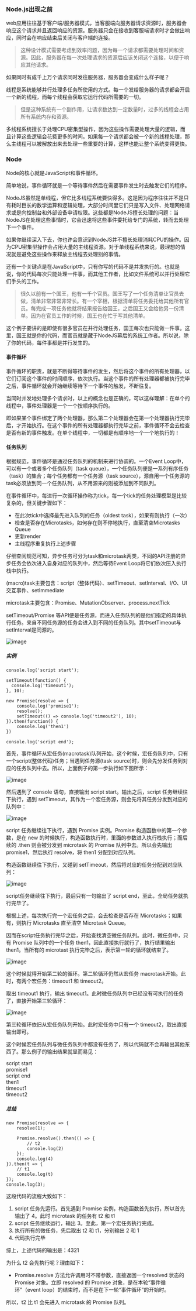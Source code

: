### Node.js出现之前

web应用往往基于客户端/服务器模式，当客服端向服务器请求资源时，服务器会响应这个请求并且返回响应的资源。服务器只会在接收到客服端请求时才会做出响应，同时会在响应结束后关闭与客户端的连接。

> 这种设计模式需要考虑到效率问题，因为每一个请求都需要处理时间和资源。因此，服务器在每一次处理请求的资源后应该关闭这个连接，以便于响应其他请求。

如果同时有成千上万个请求同时发往服务器，服务器会变成什么样子呢？

线程是系统能够并行处理多任务所使用的方式。每一个发给服务器的请求都会开启一个新的线程，而每个线程会获取它运行代码所需要的一切。

> 但是这种系统有一个副作用，让请求数达到一定数量时，过多的线程会占用所有系统内存和资源。

多线程系统擅长于处理CPU密集型操作，因为这些操作需要处理大量的逻辑，而且计算这些逻辑会花费更多的时间。如果每一个请求都会被一个新的线程处理，那么主线程可以被解放出来去处理一些重要的计算，这样也能让整个系统变得更快。

### Node

Node的核心就是JavaScript和事件循环。

简单地说，事件循环就是一个等待事件然后在需要事件发生时去触发它们的程序。

NodeJS虽然是单线程，但它比多线程系统要快得多。这是因为程序往往并不是只有耗时巨长的数学运算和逻辑处理，大部分时间里它们只是写入文件、处理网络请求或是向控制台和外部设备申请权限。这些都是NodeJS擅长处理的问题：当NodeJS在处理这些事情时，它会迅速将这些事件委托给专门的系统，转而去处理下一个事件。

如果你继续深入下去，你也许会意识到NodeJS并不擅长处理消耗CPU的操作。因为CPU密集型操作会占用大量的主线程资源。对于单线程系统来说，最理想的情况就是避免这些操作来释放主线程去处理别的事情。

还有一个关键点是在JavaScript中，只有你写的代码不是并发执行的。也就是说，你的代码每次只能处理一件事，而其他工作者，比如文件系统可以并行处理它们手头的工作。

> 很久以前有一个国王，他有一千个官员。国王写了一个任务清单让官员去做，清单非常非常非常长。有一个宰相，根据清单将任务委托给其他所有官员。每完成一项任务他就将结果报告给国王，之后国王又会给他另一份清单。因为在官员工作的时候，国王也在忙于写其他清单。

这个例子要讲的是即使有很多官员在并行处理任务，国王每次也只能做一件事。这里，国王就是你的代码，而官员就是藏于NodeJS幕后的系统工作者。所以说，除了你的代码，每件事都是并行发生的。

#### 事件循环

事件循环的职责，就是不断得等待事件的发生，然后将这个事件的所有处理器，以它们订阅这个事件的时间顺序，依次执行。当这个事件的所有处理器都被执行完毕之后，事件循环就会开始继续等待下一个事件的触发，不断往复。

当同时并发地处理多个请求时，以上的概念也是正确的，可以这样理解：在单个的线程中，事件处理器是一个一个按顺序执行的。

即如果某个事件绑定了两个处理器，那么第二个处理器会在第一个处理器执行完毕后，才开始执行。在这个事件的所有处理器都执行完毕之前，事件循环不会去检查是否有新的事件触发。在单个线程中，一切都是有顺序地一个一个地执行的！

#### 任务队列

根据规范，事件循环是通过任务队列的机制来进行协调的。一个Event Loop中，可以有一个或者多个任务队列（task queue），一个任务队列便是一系列有序任务（task）的集合；每个任务都有一个任务源（task source），源自用一个任务源的task必须放到同一个任务队列，从不用源来的则被添加到不同队列。

在事件循环中，每进行一次循环操作称为tick，每一个tick的任务处理模型是比较复杂的，但关键步骤如下：

- 在此次tick中选择最先进入队列的任务（oldest task），如果有则执行（一次）
- 检查是否存在Microtasks，如何存在则不停地执行，直至清空Microtasks Queue
- 更新render
- 主线程序重复执行上述步骤

仔细查阅规范可知，异步任务可分为task和microtask两类，不同的API注册的异步任务会依次进入自身对应的队列中，然后等待Event Loop将它们依次压入执行栈中执行。

(macro)task主要包含：script（整体代码）、setTimeout、setInterval、I/O、UI交互事件、setImmediate

microtask主要包含：Promise、MutationObserver、process.nextTick

setTimeout/Promise 等API便是任务源，而进入任务队列的是他们指定的具体执行任务。来自不同任务源的任务会进入到不同的任务队列。其中setTimeout与setInterval是同源的。

![image](https://user-gold-cdn.xitu.io/2018/2/21/161b83000011359b?imageView2/0/w/1280/h/960/format/webp/ignore-error/1)

##### 实例


```
console.log('script start');

setTimeout(function() {
  console.log('timeout1');
}, 10);

new Promise(resolve => {
    console.log('promise1');
    resolve();
    setTimeout(() => console.log('timeout2'), 10);
}).then(function() {
    console.log('then1')
})

console.log('script end');
```

首先，事件循环从宏任务(macrotask)队列开始，这个时候，宏任务队列中，只有一个script(整体代码)任务；当遇到任务源(task source)时，则会先分发任务到对应的任务队列中去。所以，上面例子的第一步执行如下图所示：

![image](https://user-gold-cdn.xitu.io/2018/2/21/161b830004322415?imageView2/0/w/1280/h/960/format/webp/ignore-error/1)

然后遇到了 console 语句，直接输出 script start。输出之后，script 任务继续往下执行，遇到 setTimeout，其作为一个宏任务源，则会先将其任务分发到对应的队列中：

![image](https://user-gold-cdn.xitu.io/2018/2/21/161b82ffd11d1482?imageView2/0/w/1280/h/960/format/webp/ignore-error/1)

script 任务继续往下执行，遇到 Promise 实例。Promise 构造函数中的第一个参数，是在 new 的时候执行，构造函数执行时，里面的参数进入执行栈执行；而后续的 .then 则会被分发到 microtask 的 Promise 队列中去。所以会先输出 promise1，然后执行 resolve，将 then1 分配到对应队列。

构造函数继续往下执行，又碰到 setTimeout，然后将对应的任务分配到对应队列：

![image](https://user-gold-cdn.xitu.io/2018/2/21/161b83000096dbf8?imageView2/0/w/1280/h/960/format/webp/ignore-error/1)

script任务继续往下执行，最后只有一句输出了 script end，至此，全局任务就执行完毕了。

根据上述，每次执行完一个宏任务之后，会去检查是否存在 Microtasks；如果有，则执行 Microtasks 直至清空 Microtask Queue。

因而在script任务执行完毕之后，开始查找清空微任务队列。此时，微任务中，只有 Promise 队列中的一个任务 then1，因此直接执行就行了，执行结果输出 then1。当所有的 microtast 执行完毕之后，表示第一轮的循环就结束了。

![image](https://user-gold-cdn.xitu.io/2018/2/21/161b830067f67e2a?imageView2/0/w/1280/h/960/format/webp/ignore-error/1)

这个时候就得开始第二轮的循环。第二轮循环仍然从宏任务 macrotask开始。此时，有两个宏任务：timeout1 和 timeout2。

取出 timeout1 执行，输出 timeout1。此时微任务队列中已经没有可执行的任务了，直接开始第三轮循环：

![image](https://user-gold-cdn.xitu.io/2018/2/21/161b830075ffa57b?imageView2/0/w/1280/h/960/format/webp/ignore-error/1)

第三轮循环依旧从宏任务队列开始。此时宏任务中只有一个 timeout2，取出直接输出即可。

这个时候宏任务队列与微任务队列中都没有任务了，所以代码就不会再输出其他东西了。那么例子的输出结果就显而易见：

script start  
promise1  
script end  
then1  
timeout1  
timeout2  

##### 总结


```
new Promise(resolve => {
    resolve(1);
    
    Promise.resolve().then(() => {
    	// t2
    	console.log(2)
    });
    console.log(4)
}).then(t => {
	// t1
	console.log(t)
});
console.log(3);
```

这段代码的流程大致如下：

1. script 任务先运行。首先遇到 Promise 实例，构造函数首先执行，所以首先输出了 4。此时 microtask 的任务有 t2 和 t1
2. script 任务继续运行，输出 3。至此，第一个宏任务执行完成。
3. 执行所有的微任务，先后取出 t2 和 t1，分别输出 2 和 1
4. 代码执行完毕

综上，上述代码的输出是：4321

为什么 t2 会先执行呢？理由如下：

- Promise.resolve 方法允许调用时不带参数，直接返回一个resolved 状态的 Promise 对象。立即 resolved 的 Promise 对象，是在本轮“事件循环”（event loop）的结束时，而不是在下一轮“事件循环”的开始时。

所以，t2 比 t1 会先进入 microtask 的 Promise 队列。
